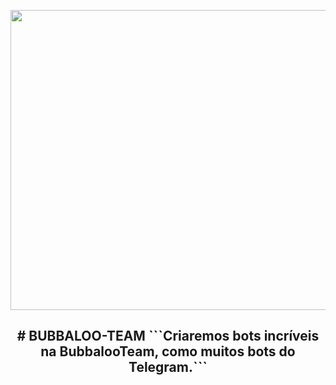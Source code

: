<p align="center">
  <img src="https://telegra.ph/file/3e33c8c1d2ad9b037aa1c.png" width="720" height="480"/>
</p>
<h2 align="center">
  <b># BUBBALOO-TEAM</b>
```Criaremos bots incríveis na BubbalooTeam, como muitos bots do Telegram.```
